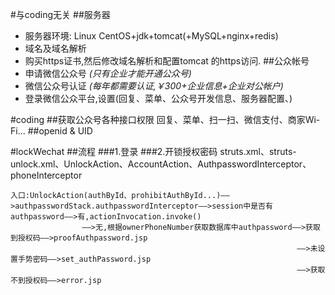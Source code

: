 #与coding无关
##服务器
+ 服务器环境: Linux CentOS+jdk+tomcat(+MySQL+nginx+redis)
+ 域名及域名解析
+ 购买https证书,然后修改域名解析和配置tomcat 的https访问.
##公众帐号
+ 申请微信公众号 *(只有企业才能开通公众号)*
+ 微信公众号认证 *(每年都需要认证,￥300+企业信息+企业对公帐户)*
+ 登录微信公众平台,设置(回复、菜单、公众号开发信息、服务器配置、)

#coding
##获取公众号各种接口权限
回复、菜单、扫一扫、微信支付、商家Wi-Fi...
##openid & UID

#lockWechat
##流程
###1.登录
###2.开锁授权密码
struts.xml、struts-unlock.xml、UnlockAction、AccountAction、AuthpasswordInterceptor、 phoneInterceptor
>
	入口:UnlockAction(authById、prohibitAuthById...)——>authpasswordStack.authpasswordInterceptor——>session中是否有authpassword——>有,actionInvocation.invoke()  
					——>无,根据ownerPhoneNumber获取数据库中authpassword——>获取到授权码——>proofAuthpassword.jsp  
																	——>未设置手势密码——>set_authPassword.jsp  
																	——>获取不到授权码——>error.jsp  